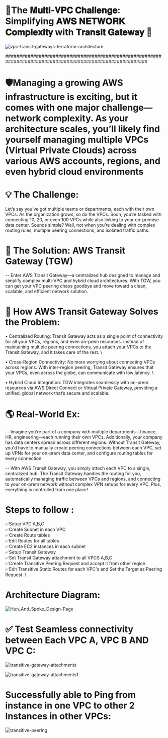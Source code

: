 # 🚀The 𝐌𝐮𝐥𝐭𝐢-𝐕𝐏𝐂 𝐂𝐡𝐚𝐥𝐥𝐞𝐧𝐠𝐞: Simplifying 𝐀𝐖𝐒 𝐍𝐄𝐓𝐖𝐎𝐑𝐊 𝐂𝐨𝐦𝐩𝐥𝐞𝐱𝐢𝐭𝐲 with 𝐓𝐫𝐚𝐧𝐬𝐢𝐭 𝐆𝐚𝐭𝐞𝐰𝐚𝐲 🚀

![vpc-transit-gateways-terraform-architecture](https://github.com/user-attachments/assets/8901defb-0f99-4a3a-853b-3a374e196e17)

###########################################################################################################


# 🛡️Managing a growing AWS infrastructure is exciting, but it comes with one major challenge—network complexity. As your architecture scales, you’ll likely find yourself managing multiple VPCs (Virtual Private Clouds) across various AWS accounts, regions, and even hybrid cloud environments

# 💡 The Challenge:
 Let’s say you’ve got multiple teams or departments, each with their own VPCs. As the organization grows, so do the VPCs. Soon, you’re tasked with connecting 10, 20, or even 100 VPCs while also linking to your on-premise data center. Sounds simple? Well, not when you’re dealing with complex routing rules, multiple peering connections, and isolated traffic paths.

# 🎯 The Solution: AWS Transit Gateway (TGW)
-- Enter AWS Transit Gateway—a centralized hub designed to manage and simplify complex multi-VPC and hybrid cloud architectures. With TGW, you can get your VPC peering chaos goodbye and move toward a clean, scalable, and efficient network solution.

# 🤔 How AWS Transit Gateway Solves the Problem:

• Centralized Routing: Transit Gateway acts as a single point of connectivity for all your VPCs, regions, and even on-prem resources. Instead of maintaining multiple peering connections, you attach your VPCs to the Transit Gateway, and it takes care of the rest. \

• Cross-Region Connectivity: No more worrying about connecting VPCs across regions. With inter-region peering, Transit Gateway ensures that your VPCs, even across the globe, can communicate with low latency. \

• Hybrid Cloud Integration: TGW integrates seamlessly with on-prem resources via AWS Direct Connect or Virtual Private Gateway, providing a unified, global network that’s secure and scalable.

# 🌎 Real-World Ex:
-- Imagine you’re part of a company with multiple departments—finance, HR, engineering—each running their own VPCs. Additionally, your company has data centers spread across different regions. Without Transit Gateway, you'd have to manually create peering connections between each VPC, set up VPNs for your on-prem data center, and configure routing tables for every connection.

-- With AWS Transit Gateway, you simply attach each VPC to a single, centralized hub. The Transit Gateway handles the routing for you, automatically managing traffic between VPCs and regions, and connecting to your on-prem network without complex VPN setups for every VPC. Plus, everything is controlled from one place!

# Steps to follow :

✅Setup VPC A,B,C \
✅Create Subnet in each VPC \
✅Create Route tables \
✅Edit Routes for all tables \
✅Create EC2 instances in each subnet \
✅Setup Transit Gateway \
✅Set Transit Gateway attachment to all VPCS A,B,C \
✅Create Transitive Peering Request and accept it from other region \
✅Edit Transitive Static Routes for each VPC's and Set the Target as Peering Request. \



# Architecture Diagram:
![Hun_And_Spoke_Design-Page](https://github.com/user-attachments/assets/0f48bf8a-0551-444d-a5d0-a41b712e01dd)


# ✅ Test Seamless connectivity between Each VPC A, VPC B AND VPC C:

![transitive-gateway-attachments](https://github.com/user-attachments/assets/3bc55f2d-80d8-44b7-991a-26ce630cb74c)

![transitive-gateway-attachments1](https://github.com/user-attachments/assets/9539127b-c944-4492-90ce-6ec9a3ed59a9)


# Successfully able to Ping from instance in one VPC to other 2 Instances in other VPCs:
![transitive-peering](https://github.com/user-attachments/assets/931e8d96-a311-4e23-b917-b4e7ca4c90b5)






